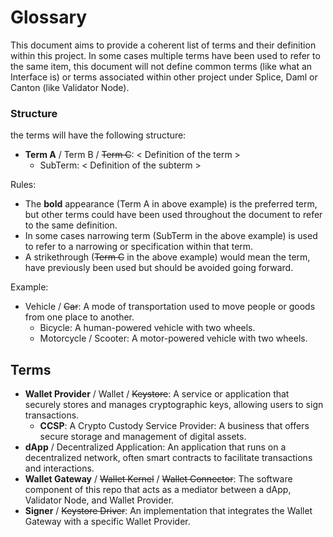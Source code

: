 # Glossary

This document aims to provide a coherent list of terms and their definition within this project. In some cases multiple terms have been used to refer to the same item, this document will not define common terms (like what an Interface is) or terms associated within other project under Splice, Daml or Canton (like Validator Node).

### Structure

the terms will have the following structure:

- **Term A** / Term B / ~~Term C~~: < Definition of the term >
    - SubTerm: < Definition of the subterm >

Rules:

- The **bold** appearance (Term A in above example) is the preferred term, but other terms could have been used throughout the document to refer to the same definition.
- In some cases narrowing term (SubTerm in the above example) is used to refer to a narrowing or specification within that term.
- A strikethrough (~~Term C~~ in the above example) would mean the term, have previously been used but should be avoided going forward.

Example:

- Vehicle / ~~Car~~: A mode of transportation used to move people or goods from one place to another.
    - Bicycle: A human-powered vehicle with two wheels.
    - Motorcycle / Scooter: A motor-powered vehicle with two wheels.

## Terms

- **Wallet Provider** / Wallet / ~~Keystore~~: A service or application that securely stores and manages cryptographic keys, allowing users to sign transactions.
    - **CCSP**: A Crypto Custody Service Provider: A business that offers secure storage and management of digital assets.
- **dApp** / Decentralized Application: An application that runs on a decentralized network, often smart contracts to facilitate transactions and interactions.
- **Wallet Gateway** / ~~Wallet Kernel~~ / ~~Wallet Connector~~: The software component of this repo that acts as a mediator between a dApp, Validator Node, and Wallet Provider.
- **Signer** / ~~Keystore Driver~~: An implementation that integrates the Wallet Gateway with a specific Wallet Provider.
